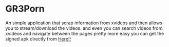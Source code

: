 # GR3Porn
An simple application that scrap information from xvideos and then allows you to stream/download the videos. and even you can search
videos from xvideos and navigate between the pages pretty more easy
you can get the signed apk directly from  <a href="https://gr3gorywolf.github.io/getromdownload/">Here!!</a> 
